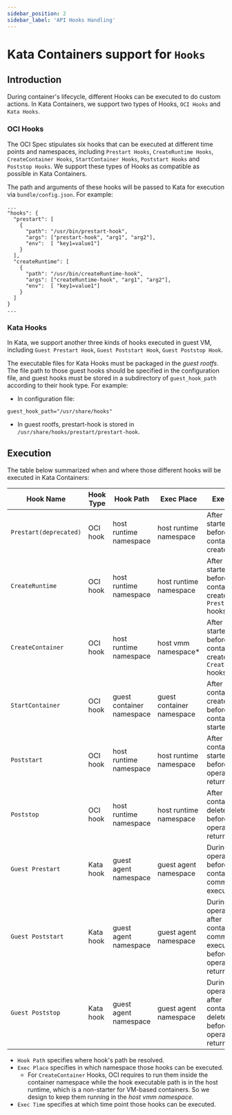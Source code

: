 ```yaml
---
sidebar_position: 2
sidebar_label: 'API Hooks Handling'
---
```

# Kata Containers support for `Hooks`

## Introduction

During container's lifecycle, different Hooks can be executed to do custom actions. In Kata Containers, we support two types of Hooks, `OCI Hooks` and `Kata Hooks`.

### OCI Hooks

The OCI Spec stipulates six hooks that can be executed at different time points and namespaces, including `Prestart Hooks`, `CreateRuntime Hooks`, `CreateContainer Hooks`, `StartContainer Hooks`, `Poststart Hooks` and `Poststop Hooks`. We support these types of Hooks as compatible as possible in Kata Containers.

The path and arguments of these hooks will be passed to Kata for execution via `bundle/config.json`. For example:
```
...
"hooks": {
  "prestart": [
    {
      "path": "/usr/bin/prestart-hook",
      "args": ["prestart-hook", "arg1", "arg2"],
      "env":  [ "key1=value1"]
    }
  ],
  "createRuntime": [
    {
      "path": "/usr/bin/createRuntime-hook",
      "args": ["createRuntime-hook", "arg1", "arg2"],
      "env":  [ "key1=value1"]
    }
  ]
}
...
```

### Kata Hooks

In Kata, we support another three kinds of hooks executed in guest VM, including `Guest Prestart Hook`, `Guest Poststart Hook`, `Guest Poststop Hook`.

The executable files for Kata Hooks must be packaged in the *guest rootfs*. The file path to those guest hooks should be specified in the configuration file, and guest hooks must be stored in a subdirectory of `guest_hook_path` according to their hook type. For example:

+ In configuration file:
```
guest_hook_path="/usr/share/hooks"
```
+ In guest rootfs, prestart-hook is stored in `/usr/share/hooks/prestart/prestart-hook`.

## Execution
The table below summarized when and where those different hooks will be executed in Kata Containers:

| Hook Name | Hook Type | Hook Path | Exec Place | Exec Time |
|---|---|---|---|---|
| `Prestart(deprecated)` | OCI hook | host runtime namespace | host runtime namespace | After VM is started, before container is created. |
| `CreateRuntime` | OCI hook | host runtime namespace | host runtime namespace | After VM is started, before container is created, after `Prestart` hooks. |
| `CreateContainer` | OCI hook | host runtime namespace | host vmm namespace* | After VM is started, before container is created, after `CreateRuntime` hooks. |
| `StartContainer` | OCI hook | guest container namespace | guest container namespace | After container is created, before container is started. |
| `Poststart` | OCI hook | host runtime namespace | host runtime namespace | After container is started, before start operation returns. |
| `Poststop` | OCI hook | host runtime namespace | host runtime namespace | After container is deleted, before delete operation returns. |
| `Guest Prestart` | Kata hook | guest agent namespace | guest agent namespace | During start operation, before container command is executed. |
| `Guest Poststart` | Kata hook | guest agent namespace | guest agent namespace | During start operation, after container command is executed, before start operation returns. |
| `Guest Poststop` | Kata hook | guest agent namespace | guest agent namespace | During delete operation, after container is deleted, before delete operation returns. |

+ `Hook Path` specifies where hook's path be resolved.
+ `Exec Place` specifies in which namespace those hooks can be executed.
  + For `CreateContainer` Hooks, OCI requires to run them inside the container namespace while the hook executable path is in the host runtime, which is a non-starter for VM-based containers. So we design to keep them running in the *host vmm namespace.* 
+ `Exec Time` specifies at which time point those hooks can be executed.